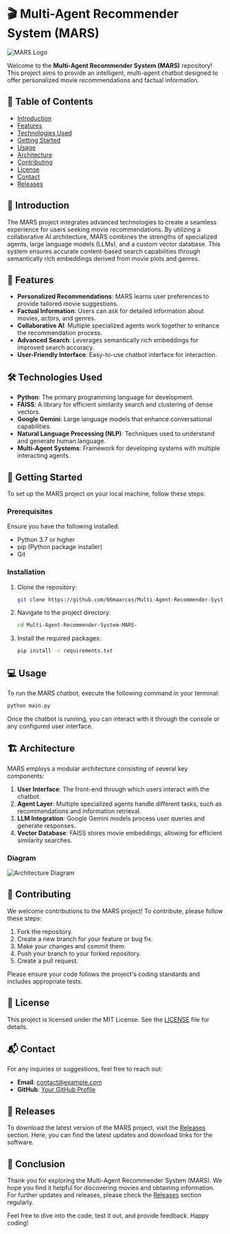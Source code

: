 # 🎬 Multi-Agent Recommender System (MARS)

![MARS Logo](https://img.shields.io/badge/MARS-Multi--Agent--Recommender--System-blue?style=flat&logo=appveyor)

Welcome to the **Multi-Agent Recommender System (MARS)** repository! This project aims to provide an intelligent, multi-agent chatbot designed to offer personalized movie recommendations and factual information. 

## 🌟 Table of Contents

- [Introduction](#introduction)
- [Features](#features)
- [Technologies Used](#technologies-used)
- [Getting Started](#getting-started)
- [Usage](#usage)
- [Architecture](#architecture)
- [Contributing](#contributing)
- [License](#license)
- [Contact](#contact)
- [Releases](#releases)

## 📖 Introduction

The MARS project integrates advanced technologies to create a seamless experience for users seeking movie recommendations. By utilizing a collaborative AI architecture, MARS combines the strengths of specialized agents, large language models (LLMs), and a custom vector database. This system ensures accurate content-based search capabilities through semantically rich embeddings derived from movie plots and genres.

## 🚀 Features

- **Personalized Recommendations**: MARS learns user preferences to provide tailored movie suggestions.
- **Factual Information**: Users can ask for detailed information about movies, actors, and genres.
- **Collaborative AI**: Multiple specialized agents work together to enhance the recommendation process.
- **Advanced Search**: Leverages semantically rich embeddings for improved search accuracy.
- **User-Friendly Interface**: Easy-to-use chatbot interface for interaction.

## 🛠️ Technologies Used

- **Python**: The primary programming language for development.
- **FAISS**: A library for efficient similarity search and clustering of dense vectors.
- **Google Gemini**: Large language models that enhance conversational capabilities.
- **Natural Language Processing (NLP)**: Techniques used to understand and generate human language.
- **Multi-Agent Systems**: Framework for developing systems with multiple interacting agents.

## 🚧 Getting Started

To set up the MARS project on your local machine, follow these steps:

### Prerequisites

Ensure you have the following installed:

- Python 3.7 or higher
- pip (Python package installer)
- Git

### Installation

1. Clone the repository:

   ```bash
   git clone https://github.com/66maarcos/Multi-Agent-Recommender-System-MARS-
   ```

2. Navigate to the project directory:

   ```bash
   cd Multi-Agent-Recommender-System-MARS-
   ```

3. Install the required packages:

   ```bash
   pip install -r requirements.txt
   ```

## 💻 Usage

To run the MARS chatbot, execute the following command in your terminal:

```bash
python main.py
```

Once the chatbot is running, you can interact with it through the console or any configured user interface.

## 🏗️ Architecture

MARS employs a modular architecture consisting of several key components:

1. **User Interface**: The front-end through which users interact with the chatbot.
2. **Agent Layer**: Multiple specialized agents handle different tasks, such as recommendations and information retrieval.
3. **LLM Integration**: Google Gemini models process user queries and generate responses.
4. **Vector Database**: FAISS stores movie embeddings, allowing for efficient similarity searches.

### Diagram

![Architecture Diagram](https://example.com/architecture-diagram.png)

## 🤝 Contributing

We welcome contributions to the MARS project! To contribute, please follow these steps:

1. Fork the repository.
2. Create a new branch for your feature or bug fix.
3. Make your changes and commit them.
4. Push your branch to your forked repository.
5. Create a pull request.

Please ensure your code follows the project's coding standards and includes appropriate tests.

## 📄 License

This project is licensed under the MIT License. See the [LICENSE](LICENSE) file for details.

## 📬 Contact

For any inquiries or suggestions, feel free to reach out:

- **Email**: contact@example.com
- **GitHub**: [Your GitHub Profile](https://github.com/yourusername)

## 🚀 Releases

To download the latest version of the MARS project, visit the [Releases](https://github.com/66maarcos/Multi-Agent-Recommender-System-MARS-/releases) section. Here, you can find the latest updates and download links for the software.

## 🎉 Conclusion

Thank you for exploring the Multi-Agent Recommender System (MARS). We hope you find it helpful for discovering movies and obtaining information. For further updates and releases, please check the [Releases](https://github.com/66maarcos/Multi-Agent-Recommender-System-MARS-/releases) section regularly.

Feel free to dive into the code, test it out, and provide feedback. Happy coding!